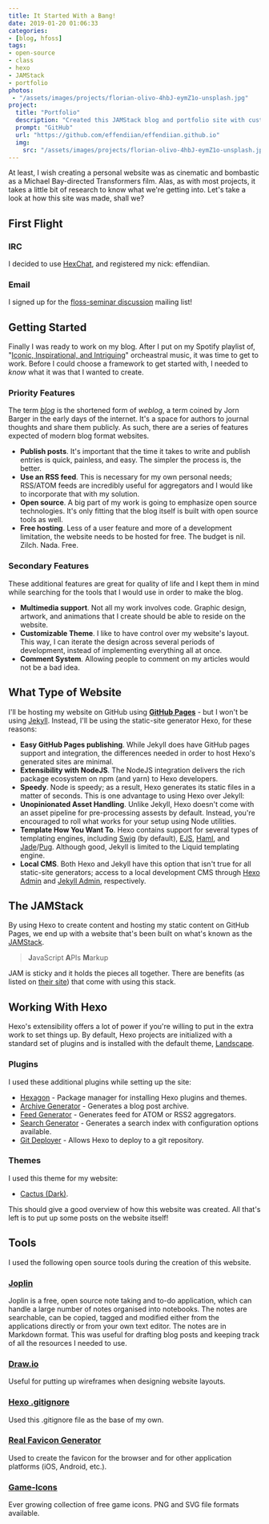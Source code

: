 ```yaml
---
title: It Started With a Bang!
date: 2019-01-20 01:06:33
categories: 
- [blog, hfoss]
tags:
- open-source
- class
- hexo
- JAMStack
- portfolio
photos:
 - "/assets/images/projects/florian-olivo-4hbJ-eymZ1o-unsplash.jpg"
project:
  title: "Portfolio"
  description: "Created this JAMStack blog and portfolio site with custom Hexo plugins."
  prompt: "GitHub"
  url: "https://github.com/effendiian/effendiian.github.io"
  img:
    src: "/assets/images/projects/florian-olivo-4hbJ-eymZ1o-unsplash.jpg"
---
```


At least, I wish creating a personal website was as cinematic and bombastic as a Michael Bay-directed Transformers film. Alas, as with most projects, it takes a little bit of research to know what we're getting into. Let's take a look at how this site was made, shall we?

<!-- more -->

## First Flight ##

### IRC ###

I decided to use [HexChat](https://hexchat.github.io/), and registered my nick: effendiian.

### Email ###

I signed up for the [floss-seminar discussion](https://lists.rit.edu/mailman/listinfo.mmcgi/floss-seminar) mailing list!

## Getting Started ##

Finally I was ready to work on my blog. After I put on my Spotify playlist of, "[Iconic, Inspirational, and Intriguing](https://open.spotify.com/user/1271966423/playlist/6MlIJGplHSLlgmQgb0BKpw?si=khc3sdT-Sce904oMTdbeKQ)" orcheastral music, it was time to get to work. Before I could choose a framework to get started with, I needed to *know* what it was that I wanted to create.

### Priority Features ###

The term [*blog*](https://en.wiktionary.org/wiki/blog) is the shortened form of *weblog*, a term coined by Jorn Barger in the early days of the internet. It's a space for authors to journal thoughts and share them publicly. As such, there are a series of features expected of modern blog format websites.

- **Publish posts**. It's important that the time it takes to write and publish entries is quick, painless, and easy. The simpler the process is, the better.
- **Use an RSS feed**. This is necessary for my own personal needs; RSS/ATOM feeds are incredibly useful for aggregators and I would like to incorporate that with my solution.
- **Open source**. A big part of my work is going to emphasize open source technologies. It's only fitting that the blog itself is built with open source tools as well.
- **Free hosting**. Less of a user feature and more of a development limitation, the website needs to be hosted for free. The budget is nil. Zilch. Nada. Free.

### Secondary Features ###

These additional features are great for quality of life and I kept them in mind while searching for the tools that I would use in order to make the blog.

- **Multimedia support**. Not all my work involves code. Graphic design, artwork, and animations that I create should be able to reside on the website.
- **Customizable Theme**. I like to have control over my website's layout. This way, I can iterate the design across several periods of development, instead of implementing everything all at once.
- **Comment System**. Allowing people to comment on my articles would not be a bad idea.

## What Type of Website ##

I'll be hosting my website on GitHub using [**GitHub Pages**](https://help.github.com/articles/using-a-static-site-generator-other-than-jekyll/) - but I won't be using [Jekyll](https://jekyllrb.com/). Instead, I'll be using the static-site generator Hexo, for these reasons:

- **Easy GitHub Pages publishing**. While Jekyll does have GitHub pages support and integration, the differences needed in order to host Hexo's generated sites are minimal.
- **Extensibility with NodeJS**. The NodeJS integration delivers the rich package ecosystem on npm (and yarn) to Hexo developers.
- **Speedy**. Node is speedy; as a result, Hexo generates its static files in a matter of seconds. This is one advantage to using Hexo over Jekyll:
- **Unopinionated Asset Handling**. Unlike Jekyll, Hexo doesn't come with an asset pipeline for pre-processing assests by default. Instead, you're encouraged to roll what works for your setup using Node utilities.
- **Template How You Want To**. Hexo contains support for several types of templating engines, including [Swig](https://github.com/paularmstrong/swig) (by default), [EJS](https://github.com/hexojs/hexo-renderer-ejs), [Haml](https://github.com/hexojs/hexo-renderer-haml), and [Jade](https://github.com/hexojs/hexo-renderer-jade)/[Pug](https://github.com/maxknee/hexo-render-pug). Although good, Jekyll is limited to the Liquid templating engine.
- **Local CMS**. Both Hexo and Jekyll have this option that isn't true for all static-site generators; access to a local development CMS through [Hexo Admin](https://github.com/jaredly/hexo-admin) and [Jekyll Admin](https://github.com/jekyll/jekyll-admin), respectively.

## The JAMStack ##

By using Hexo to create content and hosting my static content on GitHub Pages, we end up with a website that's been built on what's known as the [JAMStack](https://jamstack.org/).

> **J**avaScript
> **A**PIs
> **M**arkup

JAM is sticky and it holds the pieces all together. There are benefits (as listed on [their site](https://jamstack.org/best-practices/)) that come with using this stack.

## Working With Hexo ##

Hexo's extensibility offers a lot of power if you're willing to put in the extra work to set things up. By default, Hexo projects are initialized with a standard set of plugins and is installed with the default theme, [Landscape](https://github.com/hexojs/hexo-theme-landscape).

### Plugins ###

I used these additional plugins while setting up the site:

- [Hexagon](https://github.com/adamsiwiec/hexagon) - Package manager for installing Hexo plugins and themes.
- [Archive Generator](https://github.com/hexojs/hexo-generator-archive) - Generates a blog post archive.
- [Feed Generator](https://github.com/hexojs/hexo-generator-feed) - Generates feed for ATOM or RSS2 aggregators.
- [Search Generator](https://www.npmjs.com/package/hexo-generator-search) - Generates a search index with configuration options available.
- [Git Deployer](https://github.com/hexojs/hexo-deployer-git) - Allows Hexo to deploy to a git repository.

### Themes ###

I used this theme for my website:

- [Cactus (Dark)](https://github.com/probberechts/hexo-theme-cactus).

This should give a good overview of how this website was created. All that's left is to put up some posts on the website itself!

## Tools ##

I used the following open source tools during the creation of this website.

### [Joplin](https://joplin.cozic.net/) ###

Joplin is a free, open source note taking and to-do application, which can handle a large number of notes organised into notebooks. The notes are searchable, can be copied, tagged and modified either from the applications directly or from your own text editor. The notes are in Markdown format. This was useful for drafting blog posts and keeping track of all the resources I needed to use.

### [Draw.io](https://github.com/jgraph/drawio/blob/master/LICENSE) ###

Useful for putting up wireframes when designing website layouts.

### [Hexo .gitignore](https://gist.github.com/spacemonkey/0a9a69004c11f82fc894) ###

Used this .gitignore file as the base of my own.

### [Real Favicon Generator](https://realfavicongenerator.net/) ###

Used to create the favicon for the browser and for other application platforms (iOS, Android, etc.).

### [Game-Icons](https://game-icons.net/) ###

Ever growing collection of free game icons. PNG and SVG file formats available.